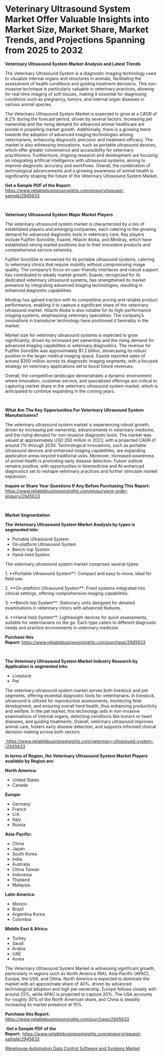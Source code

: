 <p><h1>Veterinary Ultrasound System Market Offer Valuable Insights into Market Size, Market Share, Market Trends, and Projections Spanning from 2025 to 2032</h1></p><p><strong>Veterinary Ultrasound System Market Analysis and Latest Trends</strong></p>
<p><p>The Veterinary Ultrasound System is a diagnostic imaging technology used to visualize internal organs and structures in animals, facilitating the assessment of health conditions and guiding treatment decisions. This non-invasive technique is particularly valuable in veterinary practices, allowing for real-time imaging of soft tissues, making it essential for diagnosing conditions such as pregnancy, tumors, and internal organ diseases in various animal species.</p><p>The Veterinary Ultrasound System Market is expected to grow at a CAGR of 8.2% during the forecast period, driven by several factors. Increasing pet ownership and the rising demand for advanced animal healthcare are pivotal in propelling market growth. Additionally, there is a growing trend towards the adoption of advanced imaging technologies among veterinarians, enhancing diagnostic precision and treatment efficacy. The market is also witnessing innovations, such as portable ultrasound devices, which offer greater convenience and accessibility for veterinary practitioners. Furthermore, ongoing research and development are focusing on integrating artificial intelligence with ultrasound systems, aiming to improve diagnostic accuracy and workflows. Overall, the combination of technological advancements and a growing awareness of animal health is significantly shaping the future of the Veterinary Ultrasound System Market.</p></p>
<p><strong>Get a Sample PDF of the Report:&nbsp;</strong> <a href="https://www.reliablebusinessinsights.com/enquiry/request-sample/2945633?utm_campaign=2247&utm_medium=2&utm_source=Github&utm_content=ia&utm_term=11032025&utm_id=veterinary-ultrasound-system">https://www.reliablebusinessinsights.com/enquiry/request-sample/2945633</a></p>
<p>&nbsp;</p>
<p><strong>Veterinary Ultrasound System Major Market Players</strong></p>
<p><p>The veterinary ultrasound system market is characterized by a mix of established players and emerging companies, each catering to the growing demand for advanced diagnostic tools in veterinary care. Key players include Fujifilm SonoSite, Esaote, Hitachi Aloka, and Mindray, which have established strong market positions due to their innovative products and comprehensive service networks.</p><p>Fujifilm SonoSite is renowned for its portable ultrasound systems, catering to veterinary clinics that require mobility without compromising image quality. The company’s focus on user-friendly interfaces and robust support has contributed to steady market growth. Esaote, recognized for its dedicated veterinary ultrasound systems, has strengthened its market presence by integrating advanced imaging technologies, resulting in enhanced diagnostic capabilities.</p><p>Mindray has gained traction with its competitive pricing and reliable product performance, enabling it to capture a significant share of the veterinary ultrasound market. Hitachi Aloka is also notable for its high-performance imaging systems, emphasizing veterinary specialties. The company’s innovations in transducer technology have positioned it favorably in the market.</p><p>Market size for veterinary ultrasound systems is expected to grow significantly, driven by increased pet ownership and the rising demand for advanced imaging capabilities in veterinary diagnostics. The revenue for Fujifilm SonoSite was approximately $1.2 billion, showcasing its robust position in the larger medical imaging space. Esaote reported sales of around $300 million across its diagnostic imaging segments, with a focused strategy on veterinary applications set to boost future revenues.</p><p>Overall, the competitive landscape demonstrates a dynamic environment where innovation, customer service, and specialized offerings are critical to capturing market share in the veterinary ultrasound system market, which is anticipated to continue expanding in the coming years.</p></p>
<p>&nbsp;</p>
<p><strong>What Are The Key Opportunities For Veterinary Ultrasound System Manufacturers?</strong></p>
<p><p>The veterinary ultrasound system market is experiencing robust growth, driven by increasing pet ownership, advancements in veterinary medicine, and the rising demand for non-invasive diagnostic tools. The market was valued at approximately USD 200 million in 2023, with a projected CAGR of around 7% through 2030. Technological innovations, such as portable ultrasound devices and enhanced imaging capabilities, are expanding application areas beyond traditional uses. Moreover, increased awareness of animal health is promoting early disease detection. Future outlook remains positive, with opportunities in telemedicine and AI-enhanced diagnostics set to reshape veterinary practices and further stimulate market expansion.</p></p>
<p><strong>Inquire or Share Your Questions If Any Before Purchasing This Report:</strong> <a href="https://www.reliablebusinessinsights.com/enquiry/pre-order-enquiry/2945633?utm_campaign=2247&utm_medium=2&utm_source=Github&utm_content=ia&utm_term=11032025&utm_id=veterinary-ultrasound-system">https://www.reliablebusinessinsights.com/enquiry/pre-order-enquiry/2945633</a></p>
<p>&nbsp;</p>
<p><strong>Market Segmentation</strong></p>
<p><strong>The Veterinary Ultrasound System Market Analysis by types is segmented into:</strong></p>
<p><ul><li>Portable Ultrasound System</li><li>On-platform Ultrasound System</li><li>Bench-top System</li><li>Hand-held System</li></ul></p>
<p><p>The veterinary ultrasound system market comprises several types: </p><p>1. **Portable Ultrasound System**: Compact and easy to move, ideal for field use.</p><p>2. **On-platform Ultrasound System**: Fixed systems integrated into clinical settings, offering comprehensive imaging capabilities.</p><p>3. **Bench-top System**: Stationary units designed for detailed examinations in veterinary clinics with advanced features.</p><p>4. **Hand-held System**: Lightweight devices for quick assessments, suitable for veterinarians on the go. Each type caters to different diagnostic needs and practice environments in veterinary medicine.</p></p>
<p><strong>Purchase this Report:&nbsp;</strong><a href="https://www.reliablebusinessinsights.com/purchase/2945633?utm_campaign=2247&utm_medium=2&utm_source=Github&utm_content=ia&utm_term=11032025&utm_id=veterinary-ultrasound-system">https://www.reliablebusinessinsights.com/purchase/2945633</a></p>
<p>&nbsp;</p>
<p><strong>The Veterinary Ultrasound System Market Industry Research by Application is segmented into:</strong></p>
<p><ul><li>Livestock</li><li>Pet</li></ul></p>
<p><p>The veterinary ultrasound system market serves both livestock and pet segments, offering essential diagnostic tools for veterinarians. In livestock, ultrasound is utilized for reproductive assessments, monitoring fetal development, and ensuring overall herd health, thus enhancing productivity and welfare. In the pet market, this technology aids in non-invasive examinations of internal organs, detecting conditions like tumors or heart diseases, and guiding treatments. Overall, veterinary ultrasound improves animal care, fosters early disease detection, and supports informed clinical decision-making across both sectors.</p></p>
<p><a href="https://www.reliablebusinessinsights.com/veterinary-ultrasound-system-r2945633?utm_campaign=2247&utm_medium=2&utm_source=Github&utm_content=ia&utm_term=11032025&utm_id=veterinary-ultrasound-system">&nbsp;https://www.reliablebusinessinsights.com/veterinary-ultrasound-system-r2945633</a></p>
<p><strong>In terms of Region, the Veterinary Ultrasound System Market Players available by Region are:</strong></p>
<p>
    <p> <strong> North America: </strong>
        <ul>
            <li>United States</li>
            <li>Canada</li>
        </ul>
        </p> 
    <p> <strong> Europe: </strong>
        <ul>
            <li>Germany</li>
            <li>France</li>
            <li>U.K.</li>
            <li>Italy</li>
            <li>Russia</li>
        </ul>
        </p> 
    <p> <strong> Asia-Pacific: </strong>
        <ul>
            <li>China</li>
            <li>Japan</li>
            <li>South Korea</li>
            <li>India</li>
            <li>Australia</li>
            <li>China Taiwan</li>
            <li>Indonesia</li>
            <li>Thailand</li>
            <li>Malaysia</li>
        </ul>
        </p> 
    <p> <strong> Latin America: </strong>
        <ul>
            <li>Mexico</li>
            <li>Brazil</li>
            <li>Argentina Korea</li>
            <li>Colombia</li>
        </ul>
        </p> 
    <p> <strong> Middle East & Africa: </strong>
        <ul>
            <li>Turkey</li>
            <li>Saudi</li>
            <li>Arabia</li>
            <li>UAE</li>
            <li>Korea</li>
        </ul>
    </p>
    </p>
<p><p>The Veterinary Ultrasound System Market is witnessing significant growth, particularly in regions such as North America (NA), Asia-Pacific (APAC), Europe, the USA, and China. North America is expected to dominate the market with an approximate share of 40%, driven by advanced technological adoption and high pet ownership. Europe follows closely with around 25%, while APAC is projected to capture 20%. The USA accounts for roughly 30% of the North American share, and China is steadily increasing its market presence at 15%.</p></p>
<p><strong>Purchase this Report: </strong><a href="https://www.reliablebusinessinsights.com/purchase/2945633?utm_campaign=2247&utm_medium=2&utm_source=Github&utm_content=ia&utm_term=11032025&utm_id=veterinary-ultrasound-system">https://www.reliablebusinessinsights.com/purchase/2945633</a></p>
<p>&nbsp;<strong>Get a Sample PDF of the Report:&nbsp;&nbsp;</strong><a href="https://www.reliablebusinessinsights.com/enquiry/request-sample/2945633?utm_campaign=2247&utm_medium=2&utm_source=Github&utm_content=ia&utm_term=11032025&utm_id=veterinary-ultrasound-system">https://www.reliablebusinessinsights.com/enquiry/request-sample/2945633</a></p>
<p><strong></strong></p>
<p><p><a href="https://github.com/kemauteve/Market-Research-Report-List-1/blob/main/warehouse-automation-data-control-software-and-systems-market.md?utm_campaign=2247&utm_medium=2&utm_source=Github&utm_content=ia&utm_term=11032025&utm_id=veterinary-ultrasound-system">Warehouse Automation Data Control Software and Systems Market</a></p></p>